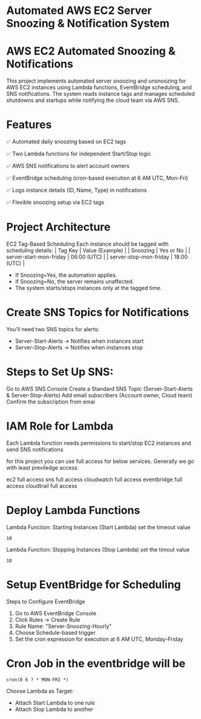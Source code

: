 # Automated AWS EC2 Server Snoozing & Notification System
# AWS EC2 Automated Snoozing & Notifications 
This project implements automated server snoozing and unsnoozing for AWS EC2 instances using Lambda functions, EventBridge scheduling, and SNS notifications. The system reads instance tags and manages scheduled shutdowns and startups while notifying the cloud team via AWS SNS.

# Features
✅ Automated daily snoozing based on EC2 tags

✅ Two Lambda functions for independent Start/Stop logic

✅ AWS SNS notifications to alert account owners

✅ EventBridge scheduling (cron-based execution at 6 AM UTC, Mon-Fri)

✅ Logs instance details (ID, Name, Type) in notifications

✅ Flexible snoozing setup via EC2 tags

# Project Architecture
EC2 Tag-Based Scheduling
Each instance should be tagged with scheduling details:
| Tag Key | Value (Example) | 
| Snoozing | Yes or No | 
| server-start-mon-friday | 06:00 (UTC) | 
| server-stop-mon-friday | 18:00 (UTC) | 


- If Snoozing=Yes, the automation applies.
- If Snoozing=No, the server remains unaffected.
- The system starts/stops instances only at the tagged time.

# Create SNS Topics for Notifications
You'll need two SNS topics for alerts:
- Server-Start-Alerts → Notifies when instances start
- Server-Stop-Alerts → Notifies when instances stop

# Steps to Set Up SNS:
Go to AWS SNS Console
Create a Standard SNS Topic (Server-Start-Alerts & Server-Stop-Alerts)
Add email subscribers (Account owner, Cloud team)
Confirm the subscription from emai

# IAM Role for Lambda
Each Lambda function needs permissions to start/stop EC2 instances and send SNS notifications

for this project you can use full access for below services. Generally we go with least previledge access.

ec2 full access
sns full access
cloudwatch full access
eventbridge full access
cloudtrail full access

# Deploy Lambda Functions
Lambda Function: Starting Instances (Start Lambda)
set the timeout value 

`` 10 ``

Lambda Function: Stopping Instances (Stop Lambda)
set the timout value

`` 10 ``


# Setup EventBridge for Scheduling
Steps to Configure EventBridge 
1. Go to AWS EventBridge Console
2. Click Rules → Create Rule
3. Rule Name: "Server-Snoozing-Hourly"
4. Choose Schedule-based trigger
5. Set the cron expression for execution at 6 AM UTC, Monday-Friday

# Cron Job in the eventbridge will be 

`` cron(0 6 ? * MON-FRI *) ``

Choose Lambda as Target:
- Attach Start Lambda to one rule
- Attach Stop Lambda to another

